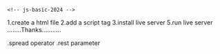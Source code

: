     <!-- js-basic-2024 -->
1.create a html file
2.add a script tag
3.install live server
5.run live server
........Thanks...........


.spread operator
.rest parameter
